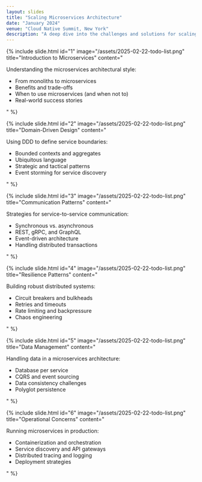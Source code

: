 ```yaml
---
layout: slides
title: "Scaling Microservices Architecture"
date: "January 2024"
venue: "Cloud Native Summit, New York"
description: "A deep dive into the challenges and solutions for scaling microservices architectures. This talk covers design patterns, communication strategies, and operational considerations for large-scale distributed systems."
---
```


{% include slide.html 
  id="1" 
  image="/assets/2025-02-22-todo-list.png" 
  title="Introduction to Microservices" 
  content="<p>Understanding the microservices architectural style:</p>
  <ul>
    <li>From monoliths to microservices</li>
    <li>Benefits and trade-offs</li>
    <li>When to use microservices (and when not to)</li>
    <li>Real-world success stories</li>
  </ul>" 
%}

{% include slide.html 
  id="2" 
  image="/assets/2025-02-22-todo-list.png" 
  title="Domain-Driven Design" 
  content="<p>Using DDD to define service boundaries:</p>
  <ul>
    <li>Bounded contexts and aggregates</li>
    <li>Ubiquitous language</li>
    <li>Strategic and tactical patterns</li>
    <li>Event storming for service discovery</li>
  </ul>" 
%}

{% include slide.html 
  id="3" 
  image="/assets/2025-02-22-todo-list.png" 
  title="Communication Patterns" 
  content="<p>Strategies for service-to-service communication:</p>
  <ul>
    <li>Synchronous vs. asynchronous</li>
    <li>REST, gRPC, and GraphQL</li>
    <li>Event-driven architecture</li>
    <li>Handling distributed transactions</li>
  </ul>" 
%}

{% include slide.html 
  id="4" 
  image="/assets/2025-02-22-todo-list.png" 
  title="Resilience Patterns" 
  content="<p>Building robust distributed systems:</p>
  <ul>
    <li>Circuit breakers and bulkheads</li>
    <li>Retries and timeouts</li>
    <li>Rate limiting and backpressure</li>
    <li>Chaos engineering</li>
  </ul>" 
%}

{% include slide.html 
  id="5" 
  image="/assets/2025-02-22-todo-list.png" 
  title="Data Management" 
  content="<p>Handling data in a microservices architecture:</p>
  <ul>
    <li>Database per service</li>
    <li>CQRS and event sourcing</li>
    <li>Data consistency challenges</li>
    <li>Polyglot persistence</li>
  </ul>" 
%}

{% include slide.html 
  id="6" 
  image="/assets/2025-02-22-todo-list.png" 
  title="Operational Concerns" 
  content="<p>Running microservices in production:</p>
  <ul>
    <li>Containerization and orchestration</li>
    <li>Service discovery and API gateways</li>
    <li>Distributed tracing and logging</li>
    <li>Deployment strategies</li>
  </ul>" 
%} 
